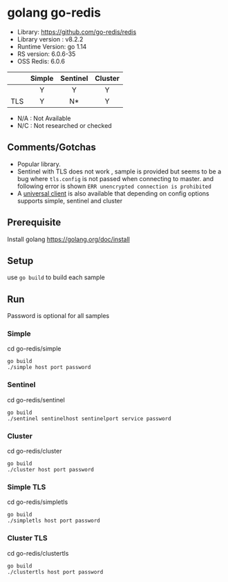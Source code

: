  # golang go-redis
* Library: https://github.com/go-redis/redis 
* Library version : v8.2.2
* Runtime Version: go 1.14
* RS version: 6.0.6-35
* OSS Redis: 6.0.6

|     | Simple | Sentinel| Cluster|
|:--- |:---:   |:---:    |:---:   |
|     | Y      | Y       | Y      |
| TLS | Y      | N*      | Y      | 

* N/A : Not Available
* N/C : Not researched or checked


## Comments/Gotchas
* Popular library. 
* Sentinel with TLS does not work , sample is provided but seems to be a bug where `tls.config` is not passed when connecting to master. and following error is shown `ERR unencrypted connection is prohibited`
* A [universal client](https://pkg.go.dev/github.com/go-redis/redis/v8?tab=doc#UniversalClient) is also available that depending on config options supports simple, sentinel and cluster

## Prerequisite
Install golang https://golang.org/doc/install

## Setup
use `go build` to build each sample

## Run
Password is optional for all samples

### Simple
cd go-redis/simple

```
go build
./simple host port password
``` 

### Sentinel 
cd go-redis/sentinel

```
go build
./sentinel sentinelhost sentinelport service password
``` 

### Cluster
cd go-redis/cluster

```
go build
./cluster host port password
``` 

### Simple TLS
cd go-redis/simpletls

```
go build
./simpletls host port password
``` 


### Cluster TLS
cd go-redis/clustertls

```
go build
./clustertls host port password
``` 